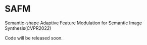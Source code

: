 # SAFM
Semantic-shape Adaptive Feature Modulation for Semantic Image Synthesis(CVPR2022)


Code will be released soon.
